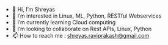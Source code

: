 - 👋 Hi, I’m Shreyas
- 👀 I’m interested in Linux, ML, Python, RESTful Webservices
- 🌱 I’m currently learning Cloud computing
- 💞️ I’m looking to collaborate on Rest APIs, Linux, Python
- 📫 How to reach me : shreyas.raviprakash@gmail.com

<!---
Trojan2877/Trojan2877 is a ✨ special ✨ repository because its `README.md` (this file) appears on your GitHub profile.
You can click the Preview link to take a look at your changes.
--->
